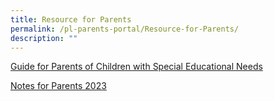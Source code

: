 ```yaml
---
title: Resource for Parents
permalink: /pl-parents-portal/Resource-for-Parents/
description: ""
---
```

[Guide for Parents of Children with Special Educational Needs](/files/PL%20Parents'%20Portal/parents-guide-children-special-educational-needs.pdf)
  
[Notes for Parents 2023](/files/PL%20Parents'%20Portal/Notes%20for%20Parents%202023.pdf)